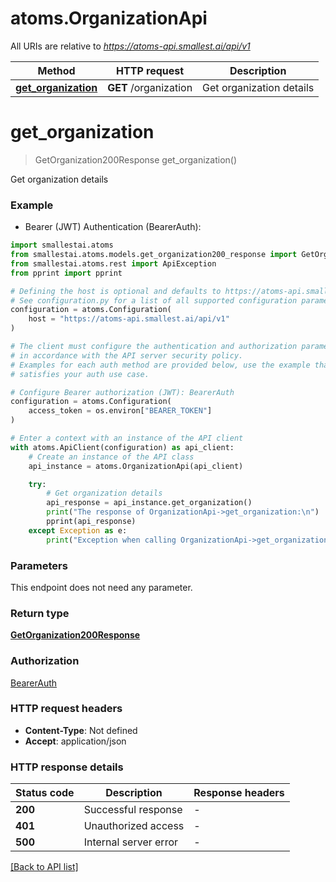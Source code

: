 # atoms.OrganizationApi

All URIs are relative to *https://atoms-api.smallest.ai/api/v1*

Method | HTTP request | Description
------------- | ------------- | -------------
[**get_organization**](OrganizationApi.md#get_organization) | **GET** /organization | Get organization details


# **get_organization**
> GetOrganization200Response get_organization()

Get organization details

### Example

* Bearer (JWT) Authentication (BearerAuth):

```python
import smallestai.atoms
from smallestai.atoms.models.get_organization200_response import GetOrganization200Response
from smallestai.atoms.rest import ApiException
from pprint import pprint

# Defining the host is optional and defaults to https://atoms-api.smallest.ai/api/v1
# See configuration.py for a list of all supported configuration parameters.
configuration = atoms.Configuration(
    host = "https://atoms-api.smallest.ai/api/v1"
)

# The client must configure the authentication and authorization parameters
# in accordance with the API server security policy.
# Examples for each auth method are provided below, use the example that
# satisfies your auth use case.

# Configure Bearer authorization (JWT): BearerAuth
configuration = atoms.Configuration(
    access_token = os.environ["BEARER_TOKEN"]
)

# Enter a context with an instance of the API client
with atoms.ApiClient(configuration) as api_client:
    # Create an instance of the API class
    api_instance = atoms.OrganizationApi(api_client)

    try:
        # Get organization details
        api_response = api_instance.get_organization()
        print("The response of OrganizationApi->get_organization:\n")
        pprint(api_response)
    except Exception as e:
        print("Exception when calling OrganizationApi->get_organization: %s\n" % e)
```



### Parameters

This endpoint does not need any parameter.

### Return type

[**GetOrganization200Response**](./models/GetOrganization200Response.md)

### Authorization

[BearerAuth](../README.md#BearerAuth)

### HTTP request headers

 - **Content-Type**: Not defined
 - **Accept**: application/json

### HTTP response details

| Status code | Description | Response headers |
|-------------|-------------|------------------|
**200** | Successful response |  -  |
**401** | Unauthorized access |  -  |
**500** | Internal server error |  -  |

[[Back to API list]](../../README.md#documentation-for-api-endpoints)

